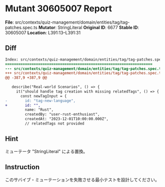 # Mutant 30605007 Report

**File**: src/contexts/quiz-management/domain/entities/tag/tag-patches.spec.ts
**Mutator**: StringLiteral
**Original ID**: 6677
**Stable ID**: 30605007
**Location**: L391:13–L391:31

## Diff

```diff
Index: src/contexts/quiz-management/domain/entities/tag/tag-patches.spec.ts
===================================================================
--- src/contexts/quiz-management/domain/entities/tag/tag-patches.spec.ts	original
+++ src/contexts/quiz-management/domain/entities/tag/tag-patches.spec.ts	mutated #6677
@@ -387,9 +387,9 @@
 
   describe("Real-world Scenarios", () => {
     it("should handle tag creation with missing relatedTags", () => {
       const newTagInput = {
-        id: "tag-new-language",
+        id: "",
         name: "Rust",
         createdBy: "user-rust-enthusiast",
         createdAt: "2023-12-01T10:00:00.000Z",
         // relatedTags not provided
```

## Hint

ミューテータ "StringLiteral" による置換。

## Instruction

このサバイブ・ミューテーションを失敗させる最小テストを設計してください。
